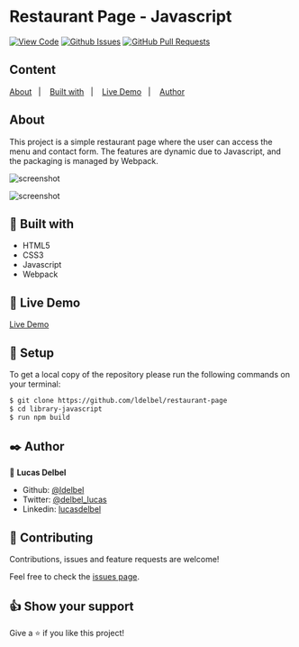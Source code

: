 # Restaurant Page - Javascript
  
[![View Code](https://img.shields.io/badge/View%20-Code-green)]()
[![Github Issues](https://img.shields.io/badge/GitHub-Issues-orange)]()
[![GitHub Pull Requests](https://img.shields.io/badge/GitHub-Pull%20Requests-blue)]()

## Content

<a text-align="center" href="#about">About</a>&nbsp;&nbsp;&nbsp;|&nbsp;&nbsp;&nbsp;
<a href="#with">Built with</a>&nbsp;&nbsp;&nbsp;|&nbsp;&nbsp;&nbsp;
<a href="#ldl">Live Demo</a>&nbsp;&nbsp;&nbsp;|&nbsp;&nbsp;&nbsp;
<a href="#author">Author</a>

## About <a name = "about"></a>

This project is a simple restaurant page where the user can access the menu and contact form. The features are dynamic due to Javascript, and the packaging is managed by Webpack.

  ![screenshot](screen1.png) 
  
  ![screenshot](screen2.png) 

## 🔧 Built with<a name = "with"></a>

- HTML5
- CSS3
- Javascript
- Webpack

## 🔴 Live Demo <a name = "ldl"></a>

[Live Demo](https://ldelbel.github.io/restaurant-page/)

## 🔨 Setup

To get a local copy of the repository please run the following commands on your terminal:

```bash
$ git clone https://github.com/ldelbel/restaurant-page
$ cd library-javascript
$ run npm build
```

## ✒️  Author <a name = "author"></a>

👤 **Lucas Delbel**

- Github: [@ldelbel](https://github.com/ldelbel)
- Twitter: [@delbel_lucas](https://twitter.com/delbel_lucas)
- Linkedin: [lucasdelbel](https://www.linkedin.com/in/lucasdelbel/)

## 🤝 Contributing

Contributions, issues and feature requests are welcome!

Feel free to check the [issues page]().


## 👍 Show your support

Give a ⭐️ if you like this project!

